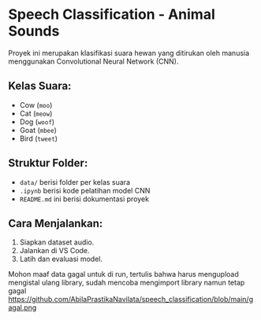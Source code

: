 
# Speech Classification - Animal Sounds

Proyek ini merupakan klasifikasi suara hewan yang ditirukan oleh manusia menggunakan Convolutional Neural Network (CNN).

## Kelas Suara:
- Cow (`moo`)
- Cat (`meow`)
- Dog (`woof`)
- Goat (`mbee`)
- Bird (`tweet`)

## Struktur Folder:
- `data/` berisi folder per kelas suara
- `.ipynb` berisi kode pelatihan model CNN
- `README.md` ini berisi dokumentasi proyek

## Cara Menjalankan:
1. Siapkan dataset audio.
2. Jalankan di VS Code.
3. Latih dan evaluasi model.

Mohon maaf data gagal untuk di run, tertulis bahwa harus mengupload mengistal ulang library, sudah mencoba mengimport library namun tetap gagal
https://github.com/AbilaPrastikaNavilata/speech_classification/blob/main/gagal.png

